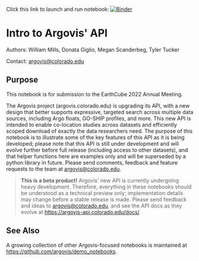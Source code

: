 Click this link to launch and run notebook: [![Binder](https://mybinder.org/badge_logo.svg)](https://mybinder.org/v2/gh/earthcube2022/ec22_mills_etal/rc?labpath=WM_01_intro_to_argovis_api.ipynb)

# Intro to Argovis' API

Authors: William Mills, Donata Giglio, Megan Scanderbeg, Tyler Tucker

Contact: argovis@colorado.edu

## Purpose

This notebook is for submission to the EarthCube 2022 Annual Meeting.

The Argovis project (argovis.colorado.edu) is upgrading its API, with a new design that better supports expressive, targeted search across multiple data sources, including Argo floats, GO-SHIP profiles, and more. This new API is intended to enable co-location studies across datasets and efficiently scoped download of exactly the data researchers need. The purpose of this notebook is to illustrate some of the key features of this API as it is being developed; please note that this API is still under development and will evolve further before full release (including access to other datasets), and that helper functions here are examples only and will be superseded by a python library in future. Please send comments, feedback and feature requests to the team at argovis@colorado.edu.

> **This is a beta product!**
> Argovis' new API is currently undergoing heavy development. Therefore, everything in these notebooks should be understood as a technical preview only; implementation details may change before a 
stable release is made. Please send feedback and ideas to argovis@colorado.edu, and see the API docs as they evolve at https://argovis-api.colorado.edu/docs/.

## See Also

A growing collection of other Argovis-focused notebooks is maintained at https://github.com/argovis/demo_notebooks.
